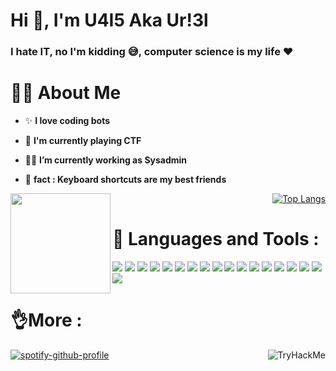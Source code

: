 <h1 align="left">Hi 👋, I'm U4I5 Aka Ur!3l</h1>

###

<h3 align="left">I hate IT, no I'm kidding 😅, computer science is my life ❤️</h3>


# 🙋‍♂️ **About Me**

-   ✨ **I love coding bots**
-   🚩 **I'm currently  playing CTF**

-   👨‍💻 **I’m currently working as Sysadmin**
-   🎲 **fact : Keyboard shortcuts are my best friends**

<img align="left" height="160" src="https://github-readme-stats.vercel.app/api?username=U4i5&theme=algolia&show_icons=true" />

<div align="right">

 [![Top Langs](https://github-readme-stats.vercel.app/api/top-langs/?username=U4I5&layout=compact&theme=algolia&hide_border=true)](https://github.com/anuraghazra/github-readme-stats) 

</div>





# 🚀 **Languages and Tools :**

<p>
    <img src="https://img.shields.io/badge/Python-FFD43B?style=for-the-badge&logo=python&logoColor=blue" />
    <img src="https://img.shields.io/badge/powershell-5391FE?style=for-the-badge&logo=powershell&logoColor=white" />
    <img src="https://img.shields.io/badge/Linux-FCC624?style=for-the-badge&logo=linux&logoColor=black" />
    <img src="https://img.shields.io/badge/Red%20Hat-EE0000?style=for-the-badge&logo=redhat&logoColor=white" />
    <img src="https://img.shields.io/badge/GNU%20Bash-4EAA25?style=for-the-badge&logo=GNU%20Bash&logoColor=white" />
    <img src="https://img.shields.io/badge/Kali_Linux-557C94?style=for-the-badge&logo=kali-linux&logoColor=white" />
    <img src="https://img.shields.io/badge/GitLab-330F63?style=for-the-badge&logo=gitlab&logoColor=white" />
    <img src="https://img.shields.io/badge/Raspberry%20Pi-A22846?style=for-the-badge&logo=Raspberry%20Pi&logoColor=white" />
    <img src="https://img.shields.io/badge/Vagrant-1868F2?style=for-the-badge&logo=Vagrant&logoColor=white" />
    <img src="https://img.shields.io/badge/VSCode-0078D4?style=for-the-badge&logo=visual%20studio%20code&logoColor=white" />
    <img src="https://img.shields.io/badge/Notion-000000?style=for-the-badge&logo=notion&logoColor=white" />
    <img src="https://img.shields.io/badge/tmux-1BB91F?style=for-the-badge&logo=tmux&logoColor=white" />
   <img src="https://img.shields.io/badge/Debian-A81D33?style=for-the-badge&logo=debian&logoColor=white" />
   <img src="https://img.shields.io/badge/Android-3DDC84?style=for-the-badge&logo=android&logoColor=whitee" />
   <img src="https://img.shields.io/badge/C-00599C?style=for-the-badge&logo=c&logoColor=white" />
   <img src="https://img.shields.io/badge/MySQL-005C84?style=for-the-badge&logo=mysql&logoColor=white" />
   <img src="https://img.shields.io/badge/Nextcloud-0082C9?style=for-the-badge&logo=Nextcloud&logoColor=white" />
   <img src="https://img.shields.io/badge/Shell_Script-121011?style=for-the-badge&logo=gnu-bash&logoColor=white" />
</p>

# 👌**More  :**

<img align="right" src="https://tryhackme-badges.s3.amiazonaws.com/Greydark.png" alt="TryHackMe"> 

[![spotify-github-profile](https://spotify-github-profile.vercel.app/api/view?uid=66k0lts987yw8axmnek5p281h&cover_image=true&theme=natemoo-re&bar_color=0080ff&bar_color_cover=true)](https://spotify-github-profile.vercel.app/api/view?uid=66k0lts987yw8axmnek5p281h&redirect=true)



